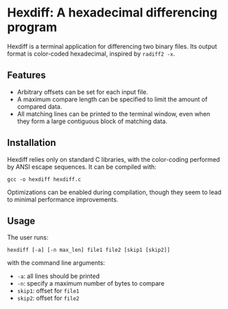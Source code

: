 Hexdiff: A hexadecimal differencing program
===========================================

Hexdiff is a terminal application for differencing two binary files. Its output
format is color-coded hexadecimal, inspired by `radiff2 -x`.

Features
--------
* Arbitrary offsets can be set for each input file.
* A maximum compare length can be specified to limit the amount of compared data.
* All matching lines can be printed to the terminal window, even when they form
  a large contiguous block of matching data.

Installation
------------
Hexdiff relies only on standard C libraries, with the color-coding performed by
ANSI escape sequences. It can be compiled with:

	gcc -o hexdiff hexdiff.c

Optimizations can be enabled during compilation, though they seem to lead to
minimal performance improvements.

Usage
-----
The user runs:

	hexdiff [-a] [-n max_len] file1 file2 [skip1 [skip2]]

with the command line arguments:
* `-a`: all lines should be printed
* `-n`: specify a maximum number of bytes to compare
* `skip1`: offset for `file1`
* `skip2`: offset for `file2`

